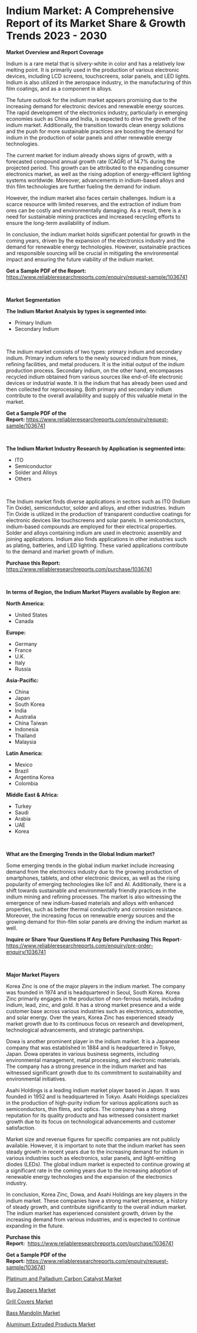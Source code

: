 <p><h1>Indium Market: A Comprehensive Report of its Market Share & Growth Trends 2023 - 2030</h1></p><p><strong>Market Overview and Report Coverage</strong></p>
<p><p>Indium is a rare metal that is silvery-white in color and has a relatively low melting point. It is primarily used in the production of various electronic devices, including LCD screens, touchscreens, solar panels, and LED lights. Indium is also utilized in the aerospace industry, in the manufacturing of thin film coatings, and as a component in alloys.</p><p>The future outlook for the indium market appears promising due to the increasing demand for electronic devices and renewable energy sources. The rapid development of the electronics industry, particularly in emerging economies such as China and India, is expected to drive the growth of the indium market. Additionally, the transition towards clean energy solutions and the push for more sustainable practices are boosting the demand for indium in the production of solar panels and other renewable energy technologies.</p><p>The current market for indium already shows signs of growth, with a forecasted compound annual growth rate (CAGR) of 14.7% during the projected period. This growth can be attributed to the expanding consumer electronics market, as well as the rising adoption of energy-efficient lighting systems worldwide. Moreover, advancements in indium-based alloys and thin film technologies are further fueling the demand for indium.</p><p>However, the indium market also faces certain challenges. Indium is a scarce resource with limited reserves, and the extraction of indium from ores can be costly and environmentally damaging. As a result, there is a need for sustainable mining practices and increased recycling efforts to ensure the long-term availability of indium.</p><p>In conclusion, the indium market holds significant potential for growth in the coming years, driven by the expansion of the electronics industry and the demand for renewable energy technologies. However, sustainable practices and responsible sourcing will be crucial in mitigating the environmental impact and ensuring the future viability of the indium market.</p></p>
<p><strong>Get a Sample PDF of the Report:</strong> <a href="https://www.reliableresearchreports.com/enquiry/request-sample/1036741">https://www.reliableresearchreports.com/enquiry/request-sample/1036741</a></p>
<p>&nbsp;</p>
<p><strong>Market Segmentation</strong></p>
<p><strong>The Indium Market Analysis by types is segmented into:</strong></p>
<p><ul><li>Primary Indium</li><li>Secondary Indium</li></ul></p>
<p>&nbsp;</p>
<p><p>The indium market consists of two types: primary indium and secondary indium. Primary indium refers to the newly sourced indium from mines, refining facilities, and metal producers. It is the initial output of the indium production process. Secondary indium, on the other hand, encompasses recycled indium obtained from various sources like end-of-life electronic devices or industrial waste. It is the indium that has already been used and then collected for reprocessing. Both primary and secondary indium contribute to the overall availability and supply of this valuable metal in the market.</p></p>
<p><strong>Get a Sample PDF of the Report:</strong>&nbsp;<a href="https://www.reliableresearchreports.com/enquiry/request-sample/1036741">https://www.reliableresearchreports.com/enquiry/request-sample/1036741</a></p>
<p>&nbsp;</p>
<p><strong>The Indium Market Industry Research by Application is segmented into:</strong></p>
<p><ul><li>ITO</li><li>Semiconductor</li><li>Solder and Alloys</li><li>Others</li></ul></p>
<p>&nbsp;</p>
<p><p>The Indium market finds diverse applications in sectors such as ITO (Indium Tin Oxide), semiconductor, solder and alloys, and other industries. Indium Tin Oxide is utilized in the production of transparent conductive coatings for electronic devices like touchscreens and solar panels. In semiconductors, indium-based compounds are employed for their electrical properties. Solder and alloys containing indium are used in electronic assembly and joining applications. Indium also finds applications in other industries such as plating, batteries, and LED lighting. These varied applications contribute to the demand and market growth of indium.</p></p>
<p><strong>Purchase this Report:</strong>&nbsp; <a href="https://www.reliableresearchreports.com/purchase/1036741">https://www.reliableresearchreports.com/purchase/1036741</a></p>
<p>&nbsp;</p>
<p><strong>In terms of Region, the Indium Market Players available by Region are:</strong></p>
<p>
    <p> <strong> North America: </strong>
        <ul>
            <li>United States</li>
            <li>Canada</li>
        </ul>
        </p> 
    <p> <strong> Europe: </strong>
        <ul>
            <li>Germany</li>
            <li>France</li>
            <li>U.K.</li>
            <li>Italy</li>
            <li>Russia</li>
        </ul>
        </p> 
    <p> <strong> Asia-Pacific: </strong>
        <ul>
            <li>China</li>
            <li>Japan</li>
            <li>South Korea</li>
            <li>India</li>
            <li>Australia</li>
            <li>China Taiwan</li>
            <li>Indonesia</li>
            <li>Thailand</li>
            <li>Malaysia</li>
        </ul>
        </p> 
    <p> <strong> Latin America: </strong>
        <ul>
            <li>Mexico</li>
            <li>Brazil</li>
            <li>Argentina Korea</li>
            <li>Colombia</li>
        </ul>
        </p> 
    <p> <strong> Middle East & Africa: </strong>
        <ul>
            <li>Turkey</li>
            <li>Saudi</li>
            <li>Arabia</li>
            <li>UAE</li>
            <li>Korea</li>
        </ul>
    </p>
    </p>
<p>&nbsp;</p>
<p><strong>What are the Emerging Trends in the Global Indium market?</strong></p>
<p><p>Some emerging trends in the global indium market include increasing demand from the electronics industry due to the growing production of smartphones, tablets, and other electronic devices, as well as the rising popularity of emerging technologies like IoT and AI. Additionally, there is a shift towards sustainable and environmentally friendly practices in the indium mining and refining processes. The market is also witnessing the emergence of new indium-based materials and alloys with enhanced properties, such as better thermal conductivity and corrosion resistance. Moreover, the increasing focus on renewable energy sources and the growing demand for thin-film solar panels are driving the indium market as well.</p></p>
<p><strong>Inquire or Share Your Questions If Any Before Purchasing This Report</strong>- <a href="https://www.reliableresearchreports.com/enquiry/pre-order-enquiry/1036741">https://www.reliableresearchreports.com/enquiry/pre-order-enquiry/1036741</a></p>
<p>&nbsp;</p>
<p><strong>Major Market Players</strong></p>
<p><p>Korea Zinc is one of the major players in the indium market. The company was founded in 1974 and is headquartered in Seoul, South Korea. Korea Zinc primarily engages in the production of non-ferrous metals, including indium, lead, zinc, and gold. It has a strong market presence and a wide customer base across various industries such as electronics, automotive, and solar energy. Over the years, Korea Zinc has experienced steady market growth due to its continuous focus on research and development, technological advancements, and strategic partnerships.</p><p>Dowa is another prominent player in the indium market. It is a Japanese company that was established in 1884 and is headquartered in Tokyo, Japan. Dowa operates in various business segments, including environmental management, metal processing, and electronic materials. The company has a strong presence in the indium market and has witnessed significant growth due to its commitment to sustainability and environmental initiatives.</p><p>Asahi Holdings is a leading indium market player based in Japan. It was founded in 1952 and is headquartered in Tokyo. Asahi Holdings specializes in the production of high-purity indium for various applications such as semiconductors, thin films, and optics. The company has a strong reputation for its quality products and has witnessed consistent market growth due to its focus on technological advancements and customer satisfaction.</p><p>Market size and revenue figures for specific companies are not publicly available. However, it is important to note that the indium market has seen steady growth in recent years due to the increasing demand for indium in various industries such as electronics, solar panels, and light-emitting diodes (LEDs). The global indium market is expected to continue growing at a significant rate in the coming years due to the increasing adoption of renewable energy technologies and the expansion of the electronics industry.</p><p>In conclusion, Korea Zinc, Dowa, and Asahi Holdings are key players in the indium market. These companies have a strong market presence, a history of steady growth, and contribute significantly to the overall indium market. The indium market has experienced consistent growth, driven by the increasing demand from various industries, and is expected to continue expanding in the future.</p></p>
<p><strong>Purchase this Report:</strong>&nbsp;&nbsp;<a href="https://www.reliableresearchreports.com/purchase/1036741">https://www.reliableresearchreports.com/purchase/1036741</a></p>
<p></p>
<p><strong>Get a Sample PDF of the Report:</strong>&nbsp;<a href="https://www.reliableresearchreports.com/enquiry/request-sample/1036741">https://www.reliableresearchreports.com/enquiry/request-sample/1036741</a></p>
<p><p><a href="https://github.com/grishafomin4852/Market-Research-Report-List-1/blob/main/platinum-and-palladium-carbon-catalyst-market.md">Platinum and Palladium Carbon Catalyst Market</a></p><p><a href="https://www.linkedin.com/pulse/bug-zappers-market-research-report-unlocks-analysis-financial-2ki2c/">Bug Zappers Market</a></p><p><a href="https://www.linkedin.com/pulse/grill-covers-market-size-share-global-analysis-report-2023-qxl0c/">Grill Covers Market</a></p><p><a href="https://www.linkedin.com/pulse/bass-mandolin-market-size-share-global-analysis-report-uzsrc/">Bass Mandolin Market</a></p><p><a href="https://github.com/abbypearson7765/Market-Research-Report-List-1/blob/main/aluminum-extruded-products-market.md">Aluminum Extruded Products Market</a></p></p>